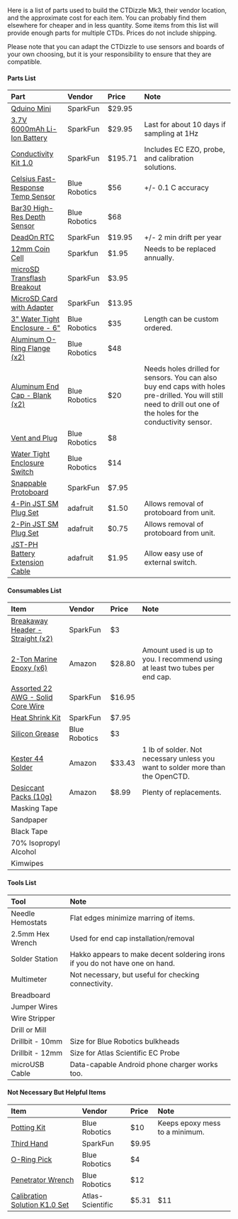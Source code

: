 Here is a list of parts used to build the CTDizzle Mk3, their vendor location, and the approximate cost for each item. You can probably find them elsewhere for cheaper and in less quantity. Some items from this list will provide enough parts for multiple CTDs. Prices do not include shipping.

Please note that you can adapt the CTDizzle to use sensors and boards of your own choosing, but it is your responsibility to ensure that they are compatible. 

#### Parts List
|Part|Vendor|Price|Note|
|:---|:---|:---|:---|
|[Qduino Mini](https://www.sparkfun.com/products/13614)|SparkFun|$29.95|
|[3.7V 6000mAh Li-Ion Battery](https://www.sparkfun.com/products/13856)|SparkFun|$29.95|Last for about 10 days if sampling at 1Hz|
|[Conductivity Kit 1.0](https://www.sparkfun.com/products/12908)|SparkFun|$195.71|Includes EC EZO, probe, and calibration solutions.|
|[Celsius Fast-Response Temp Sensor](https://www.bluerobotics.com/store/electronics/celsius-sensor-r1/)|Blue Robotics|$56|+/- 0.1 C accuracy|
|[Bar30 High-Res Depth Sensor](https://www.bluerobotics.com/store/electronics/bar30-sensor-r1/)|Blue Robotics|$68|
|[DeadOn RTC](https://www.sparkfun.com/products/10160)|SparkFun|$19.95|+/- 2 min drift per year|
|[12mm Coin Cell](https://www.sparkfun.com/products/337)|Sparkfun|$1.95|Needs to be replaced annually.|
|[microSD Transflash Breakout](https://www.sparkfun.com/products/544)|SparkFun|$3.95|
|[MicroSD Card with Adapter](https://www.sparkfun.com/products/11609)|SparkFun|$13.95|
|[3" Water Tight Enclosure - 6"](https://www.bluerobotics.com/store/watertight-enclosures/wte3-p-tube-custom-r1/)|Blue Robotics|$35|Length can be custom ordered.
|[Aluminum O-Ring Flange (x2)](https://www.bluerobotics.com/store/watertight-enclosures/o-ring-flange-3-series/)|Blue Robotics|$48|
|[Aluminum End Cap - Blank (x2)](https://www.bluerobotics.com/store/watertight-enclosures/wte3-m-end-cap-r1/)|Blue Robotics|$20|Needs holes drilled for sensors. You can also buy end caps with holes pre-drilled. You will still need to drill out one of the holes for the conductivity sensor.
|[Vent and Plug](https://www.bluerobotics.com/store/watertight-enclosures/vent-asm-r1/)|Blue Robotics|$8|
|[Water Tight Enclosure Switch](http://www.bluerobotics.com/store/electronics/switch-10-5a-r1/)|Blue Robotics|$14|
|[Snappable Protoboard](https://www.sparkfun.com/products/13268)|SparkFun|$7.95|
|[4-Pin JST SM Plug Set](https://www.adafruit.com/product/578)|adafruit|$1.50|Allows removal of protoboard from unit.
|[2-Pin JST SM Plug Set](https://www.adafruit.com/product/2880)|adafruit|$0.75|Allows removal of protoboard from unit.
|[JST-PH Battery Extension Cable](https://www.adafruit.com/product/1131)|adafruit|$1.95|Allow easy use of external switch.


#### Consumables List
|Item|Vendor|Price|Note|
|:---|:---|:---|:---|
|[Breakaway Header - Straight (x2)](https://www.sparkfun.com/products/116)|SparkFun|$3|
|[2-Ton Marine Epoxy (x6)](https://www.amazon.com/dp/B00JN4SL3C/ref=twister_B06ZZ6NM7S?_encoding=UTF8&th=1)|Amazon|$28.80|Amount used is up to you. I recommend using at least two tubes per end cap.
|[Assorted 22 AWG - Solid Core Wire](https://www.sparkfun.com/products/11367)|SparkFun|$16.95|
|[Heat Shrink Kit](https://www.sparkfun.com/products/9353)|SparkFun|$7.95|
|[Silicon Grease](http://www.bluerobotics.com/store/tools/tool-silicone-grease-10g-r1/)|Blue Robotics|$3|
|[Kester 44 Solder](https://www.amazon.com/Kester-Rosin-Core-Solder-Spool/dp/B00068IJWC/ref=sr_1_4?ie=UTF8&qid=1496867514&sr=8-4&keywords=kester+44)|Amazon|$33.43|1 lb of solder. Not necessary unless you want to solder more than the OpenCTD.
|[Desiccant Packs (10g)](https://www.amazon.com/Desiccant-Indicating-Chloride-Moisture-Absorbent/dp/B01MPYB16J/ref=sr_1_1?s=hi&ie=UTF8&qid=1496867597&sr=1-1&keywords=10g+desiccant)|Amazon|$8.99|Plenty of replacements.
|Masking Tape|
|Sandpaper|
|Black Tape|
|70% Isopropyl Alcohol|
|Kimwipes|


#### Tools List
|Tool|Note|
|:---|:---|
|Needle Hemostats|Flat edges minimize marring of items.|
|2.5mm Hex Wrench|Used for end cap installation/removal|
|Solder Station|Hakko appears to make decent soldering irons if you do not have one on hand. 
|Multimeter|Not necessary, but useful for checking connectivity.
|Breadboard|
|Jumper Wires|
|Wire Stripper|
|Drill or Mill|
|Drillbit - 10mm|Size for Blue Robotics bulkheads|
|Drillbit - 12mm|Size for Atlas Scientific EC Probe|
|microUSB Cable|Data-capable Android phone charger works too.|


#### Not Necessary But Helpful Items
|Item|Vendor|Price|Note|
|:---|:---|:---|:---|
|[Potting Kit](http://www.bluerobotics.com/store/tools/tool-potting-kit-r1/)|Blue Robotics|$10|Keeps epoxy mess to a minimum.
|[Third Hand](https://www.sparkfun.com/products/9317)|SparkFun|$9.95|
|[O-Ring Pick](http://www.bluerobotics.com/store/tools/tool-o-ring-pick-r1/)|Blue Robotics|$4|
|[Penetrator Wrench](http://www.bluerobotics.com/store/tools/tool-penetrator-wrench-r1/)|Blue Robotics|$12|
|[Calibration Solution K1.0 Set](https://www.atlas-scientific.com/product_pages/chemicals/ec-1_0.html)|Atlas-Scientific|$5.31|$11|Already included in K1.0 kit, but it doesn't hurt to have extra on hand.|





